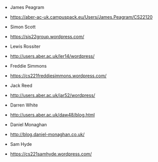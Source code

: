 - James Peagram
 - https://aber-ac-uk.campuspack.eu/Users/James.Peagram/CS22120

- Simon Scott
 - https://sis22group.wordpress.com/

- Lewis Rossiter
 - http://users.aber.ac.uk/ler14/wordpress/

- Freddie Simmons
 - https://cs221freddiesimmons.wordpress.com/

- Jack Reed
 - http://users.aber.ac.uk/jar52/wordpress/

- Darren White
 - http://users.aber.ac.uk/daw48/blog.html

- Daniel Monaghan
 - http://blog.daniel-monaghan.co.uk/

- Sam Hyde
 - https://cs221samhyde.wordpress.com/

